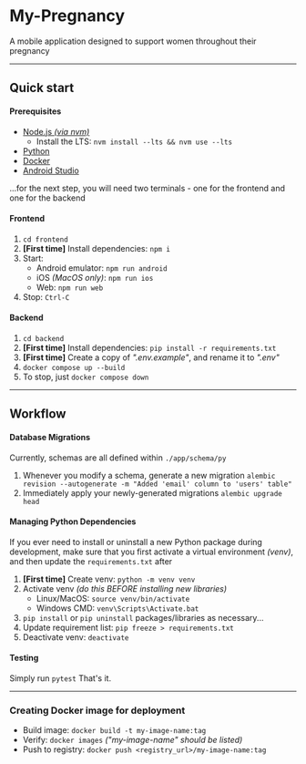 # My-Pregnancy

A mobile application designed to support women throughout their pregnancy

---

## Quick start

#### Prerequisites

- [Node.js _(via nvm)_](https://nodejs.org/en/download)
  - Install the LTS: `nvm install --lts && nvm use --lts`
- [Python](https://www.python.org/downloads/)
- [Docker](https://www.docker.com/)
- [Android Studio](https://developer.android.com/studio)

...for the next step, you will need two terminals - one for the frontend and one for the backend

#### Frontend

1. `cd frontend`
2. **[First time]** Install dependencies: `npm i`
3. Start:
   - Android emulator: `npm run android`
   - iOS _(MacOS only)_: `npm run ios`
   - Web: `npm run web`
4. Stop: `Ctrl-C`

#### Backend

1. `cd backend`
2. **[First time]** Install dependencies: `pip install -r requirements.txt`
3. **[First time]** Create a copy of _".env.example"_, and rename it to _".env"_
4. `docker compose up --build`
5. To stop, just `docker compose down`

---

## Workflow

#### Database Migrations

Currently, schemas are all defined within `./app/schema/py`

1. Whenever you modify a schema, generate a new migration
   `alembic revision --autogenerate -m "Added 'email' column to 'users' table"`
2. Immediately apply your newly-generated migrations
   `alembic upgrade head`

#### Managing Python Dependencies

If you ever need to install or uninstall a new Python package during development, make sure that you first activate a virtual environment _(venv)_, and then update the `requirements.txt` after

1. **[First time]** Create venv: `python -m venv venv`
2. Activate venv _(do this BEFORE installing new libraries)_
   - Linux/MacOS: `source venv/bin/activate`
   - Windows CMD: `venv\Scripts\Activate.bat`
3. `pip install` or `pip uninstall` packages/libraries as necessary...
4. Update requirement list: `pip freeze > requirements.txt`
5. Deactivate venv: `deactivate`

#### Testing

Simply run `pytest`
That's it.

---

### Creating Docker image for deployment

- Build image: `docker build -t my-image-name:tag`
- Verify: `docker images` _("my-image-name" should be listed)_
- Push to registry: `docker push <registry_url>/my-image-name:tag`
